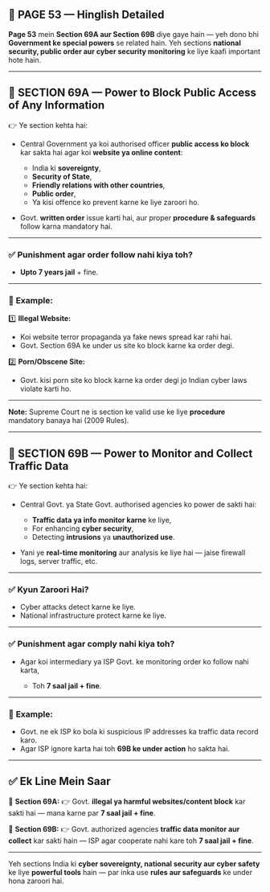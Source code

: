 ## 📄 **PAGE 53 — Hinglish Detailed**

**Page 53** mein **Section 69A aur Section 69B** diye gaye hain — yeh dono bhi **Government ke special powers** se related hain.
Yeh sections **national security, public order aur cyber security monitoring** ke liye kaafi important hote hain.

---

## 🔹 **SECTION 69A — Power to Block Public Access of Any Information**

👉 Ye section kehta hai:

* Central Government ya koi authorised officer **public access ko block** kar sakta hai agar koi **website ya online content**:

  * India ki **sovereignty**,
  * **Security of State**,
  * **Friendly relations with other countries**,
  * **Public order**,
  * Ya kisi offence ko prevent karne ke liye zaroori ho.

* Govt. **written order** issue karti hai, aur proper **procedure & safeguards** follow karna mandatory hai.

---

### ✅ **Punishment agar order follow nahi kiya toh?**

* **Upto 7 years jail** + fine.

---

### 🧩 **Example:**

1️⃣ **Illegal Website:**

* Koi website terror propaganda ya fake news spread kar rahi hai.
* Govt. Section 69A ke under us site ko block karne ka order degi.

2️⃣ **Porn/Obscene Site:**

* Govt. kisi porn site ko block karne ka order degi jo Indian cyber laws violate karti ho.

---

**Note:** Supreme Court ne is section ke valid use ke liye **procedure** mandatory banaya hai (2009 Rules).

---

## 🔹 **SECTION 69B — Power to Monitor and Collect Traffic Data**

👉 Ye section kehta hai:

* Central Govt. ya State Govt. authorised agencies ko power de sakti hai:

  * **Traffic data ya info monitor karne** ke liye,
  * For enhancing **cyber security**,
  * Detecting **intrusions** ya **unauthorized use**.

* Yani ye **real-time monitoring** aur analysis ke liye hai — jaise firewall logs, server traffic, etc.

---

### ✅ **Kyun Zaroori Hai?**

* Cyber attacks detect karne ke liye.
* National infrastructure protect karne ke liye.

---

### ✅ **Punishment agar comply nahi kiya toh?**

* Agar koi intermediary ya ISP Govt. ke monitoring order ko follow nahi karta,

  * Toh **7 saal jail + fine**.

---

### 🧩 **Example:**

* Govt. ne ek ISP ko bola ki suspicious IP addresses ka traffic data record karo.
* Agar ISP ignore karta hai toh **69B ke under action** ho sakta hai.

---

## ✅ **Ek Line Mein Saar**

📌 **Section 69A:**
👉 Govt. **illegal ya harmful websites/content block** kar sakti hai — mana karne par **7 saal jail + fine**.

📌 **Section 69B:**
👉 Govt. authorized agencies **traffic data monitor aur collect** kar sakti hain — ISP agar cooperate nahi kare toh **7 saal jail + fine**.

---

Yeh sections India ki **cyber sovereignty, national security aur cyber safety** ke liye **powerful tools** hain — par inka use **rules aur safeguards** ke under hona zaroori hai.
